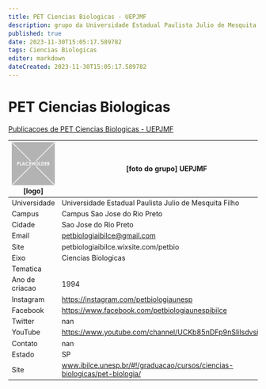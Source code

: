 ```yaml
---
title: PET Ciencias Biologicas - UEPJMF
description: grupo da Universidade Estadual Paulista Julio de Mesquita Filho
published: true
date: 2023-11-30T15:05:17.589782
tags: Ciencias Biologicas
editor: markdown
dateCreated: 2023-11-30T15:05:17.589782
---
```


# PET Ciencias Biologicas

[Publicacoes de PET Ciencias Biologicas - UEPJMF](/atividade/11PETCienciasBiologicasUEPJMF/feed)

| ![placeholder.png](/placeholder.png) [logo] | [foto do grupo] UEPJMF         |
| ------------------------------------------- | ------------------------------------------------- |
| Universidade                                | Universidade Estadual Paulista Julio de Mesquita Filho      |
| Campus                                      | Campus Sao Jose do Rio Preto            |
| Cidade                                      | Sao Jose do Rio Preto             |
| Email                                       | petbiologiaibilce@gmail.com             |
| Site                                        | petbiologiaibilce.wixsite.com/petbio              |
| Eixo                                        | Ciencias Biologicas              |
| Tematica                                    |           |
| Ano de criacao                              | 1994        |
| Instagram                                   | https://instagram.com/petbiologiaunesp         |
| Facebook                                    | https://www.facebook.com/petbiologiaunespibilce          |
| Twitter                                     | nan           |
| YouTube                                     | https://www.youtube.com/channel/UCKb85nDFp9nSliIsdvsizoQ           |
| Contato                                     | nan         |
| Estado                                      |  SP            |
| Site                                        | www.ibilce.unesp.br/#!/graduacao/cursos/ciencias-biologicas/pet-biologia/ |
